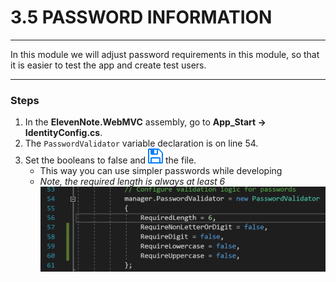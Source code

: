 # 3.5 PASSWORD INFORMATION
---
In this module we will adjust password requirements in this module, so that it is easier to test the app and create test users.

<hr />

### Steps
1. In the **ElevenNote.WebMVC** assembly, go to **App_Start -> IdentityConfig.cs**.
2. The `PasswordValidator` variable declaration is on line 54.
3. Set the booleans to false and ![Save](../assets/font-awesome-save.png) the file.
   - This way you can use simpler passwords while developing
   - *Note, the required length is always at least 6*
![Password Validation](../assets/1.1-A.png)
